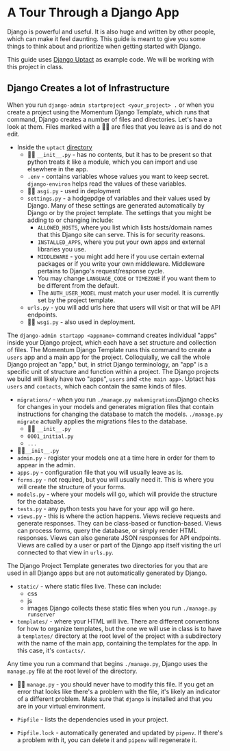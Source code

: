 # A Tour Through a Django App
Django is powerful and useful. It is also huge and written
by other people, which can make it feel daunting. This guide
is meant to give you some things to think about and prioritize when
getting started with Django.

This guide uses [Django Uptact](https://github.com/momentum-team-6/examples/tree/main/django--uptact) as example code. We will be working with this project in class.


## Django Creates a lot of Infrastructure
When you run `django-admin startproject <your_project> .` or when you create a project using the Momentum Django Template, which runs that command, Django creates a number of files and directories. Let's have a look at them. Files marked with a 🙅‍♀️ are files that you leave as is and do not edit. 
- Inside the `uptact` [directory](https://github.com/momentum-team-6/examples/tree/main/django--uptact/uptact)
    - 🙅‍♀️ `__init__.py` - has no contents, but it has to be present so that python treats it like a module, which you can import and use elsewhere in the app.
    - `.env` - contains variables whose values you want to keep secret. `django-environ` helps read the values of these variables.
    - 🙅‍♀️ `asgi.py` - used in deployment
    - `settings.py` - a hodgepdge of variables and their values used by Django. Many of these settings are generated automatically by Django or by the project template. The settings that you might be adding to or changing include:
        - `ALLOWED_HOSTS`, where you list which lists hosts/domain names that this Django site can serve. This is for security reasons.
        - `INSTALLED_APPS`, where you put your own apps and external libraries you use.
        - `MIDDLEWARE` - you might add here if you use certain external packages or if you write your own middleware. Middleware pertains to Django's request/response cycle.
        - You may change `LANGUAGE_CODE` or `TIMEZONE` if you want them to be different from the default.
        - The `AUTH_USER_MODEL` must match your user model. It is currently set by the project template.
    - `urls.py` - you will add urls here that users will visit or that will be API endpoints.
    - 🙅‍♀️ `wsgi.py` - also used in deployment.

The `django-admin startapp <appname>` command creates individual "apps" inside your Django project, which each have a set structure and collection of files. The Momentum Django Template runs this command to create a `users` app and a main app for the project. Colloquially, we call the whole Django project an "app," but, in strict Django terminology, an "app" is a specific unit of structure and function within a project. The Django projects we build will likely have two "apps", `users` and `<the main app>`. Uptact has `users` and `contacts`, which each contain the same kinds of files.
- `migrations/` - when you run `./manage.py makemigrations`Django checks for changes in your models and generates migration files that contain instructions for changing the database to match the models. `./manage.py migrate` actually applies the migrations files to the database.
    - 🙅‍♀️ `__init__.py` 
    - `0001_initial.py`
    - `...`
- 🙅‍♀️`__init__.py`
- `admin.py` - register your models one at a time here in order for them to appear in the admin.
- `apps.py` - configuration file that you will usually leave as is.
- `forms.py` - not required, but you will usually need it. This is where you will create the structure of your forms.
- `models.py` - where your models will go, which will provide the structure for the database.
- `tests.py` - any python tests you have for your app will go here.
- `views.py` - this is where the action happens. Views recieve requests and generate responses. They can be class-based or function-based. Views can process forms, query the database, or simply render HTML responses. Views can also generate JSON responses for API endpoints. Views are called by a user or part of the Django app itself visiting the url connected to that view in `urls.py`.

The Django Project Template generates two directories for you that are used in all Django apps but are not automatically generated by Django.
- `static/` - where static files live. These can include:
    - css
    - js
    - images
Django collects these static files when you run `./manage.py runserver`
- `templates/` - where your HTML will live. There are different conventions for how to organize templates, but the one we will use in class is to have a `templates/` directory at the root level of the project with a subdirectory with the name of the main app, containing the templates for the app. In this case, it's `contacts/`.

Any time you run a command that begins `./manage.py`, Django uses the `manage.py` file at the root level of the directory.
- 🙅‍♀️ `manage.py` - you should never have to modify this file. If you get an error that looks like there's a problem with the file, it's likely an indicator of a different problem. Make sure that `django` is installed and that you are in your virtual environment.

- `Pipfile` - lists the dependencies used in your project.
- `Pipfile.lock` - automatically generated and updated by `pipenv`. If there's a problem with it, you can delete it and `pipenv` will regenerate it.

